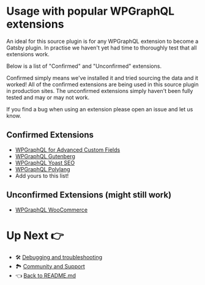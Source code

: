 # Usage with popular WPGraphQL extensions

An ideal for this source plugin is for any WPGraphQL extension to become a Gatsby plugin. In practise we haven't yet had time to thoroughly test that all extensions work.

Below is a list of "Confirmed" and "Unconfirmed" extensions. 

Confirmed simply means we've installed it and tried sourcing the data and it worked! All of the confirmed extensions are being used in this source plugin in production sites. The unconfirmed extensions simply haven't been fully tested and may or may not work.

If you find a bug when using an extension please open an issue and let us know.



## Confirmed Extensions

- [WPGraphQL for Advanced Custom Fields](https://www.wpgraphql.com/acf/)
- [WPGraphQL Gutenberg](https://wp-graphql-gutenberg.netlify.app/)
- [WPGraphQL Yoast SEO](https://github.com/ashhitch/wp-graphql-yoast-seo)
- [WPGraphQL Polylang](https://github.com/valu-digital/wp-graphql-polylang)
- Add yours to this list!



## Unconfirmed Extensions (might still work)

- [WPGraphQL WooCommerce](https://woographql.com/)



# Up Next :point_right:

- :hammer_and_wrench: [Debugging and troubleshooting](./debugging-and-troubleshooting.md)
- :national_park: [Community and Support](./community-and-support.md)
- :point_left: [Back to README.md](../README.md)

